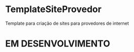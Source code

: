# TemplateSiteProvedor
Template para criação de sites para provedores de internet
<h1>EM DESENVOLVIMENTO</h1>
